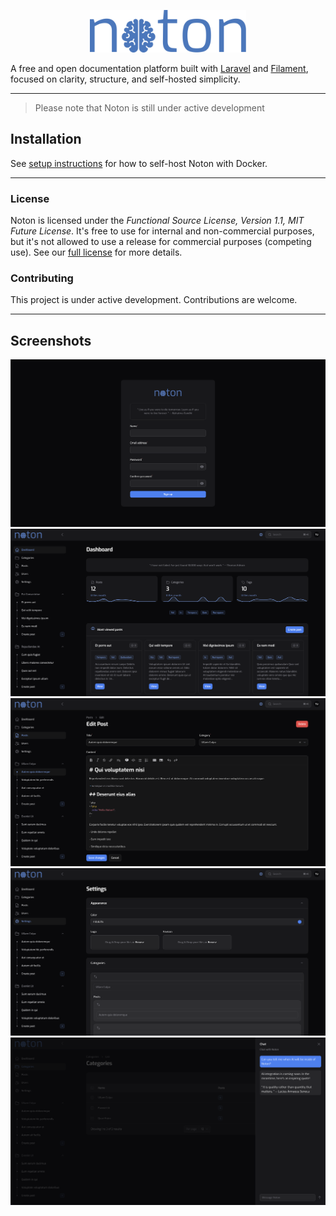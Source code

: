 <p align="center">
    <img src="public/images/logo.svg" width="250" alt="Noton Logo">
</p>

A free and open documentation platform built with [Laravel][laravel] and [Filament][filament], focused on clarity, structure, and self-hosted simplicity.

---

> Please note that Noton is still under active development

## Installation

See [setup instructions][docker] for how to self-host Noton with Docker.

---

### License

Noton is licensed under the _Functional Source License, Version 1.1, MIT Future License_. It's free to use for
internal and non-commercial purposes, but it's not allowed to use a release for commercial purposes (competing use). See our [full license][license] for more details.

### Contributing

This project is under active development. Contributions are welcome.

---

## Screenshots

![Screenshot](screenshots/screenshot.png)
![Screenshot](screenshots/screenshot(1).png)
![Screenshot](screenshots/screenshot(2).png)
![Screenshot](screenshots/screenshot(3).png)
![Screenshot](screenshots/screenshot(4).png)

[laravel]: https://laravel.com
[filament]: https://filamentphp.com
[license]: LICENSE.md
[docker]: docs/docker.md
